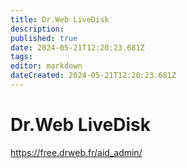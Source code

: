```yaml
---
title: Dr.Web LiveDisk
description: 
published: true
date: 2024-05-21T12:20:23.681Z
tags: 
editor: markdown
dateCreated: 2024-05-21T12:20:23.681Z
---
```


# Dr.Web LiveDisk

<https://free.drweb.fr/aid_admin/>
